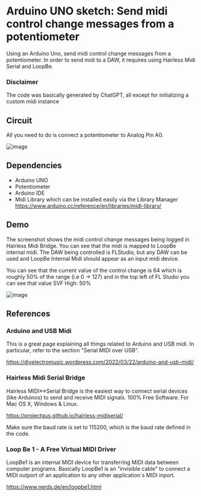 # Arduino UNO sketch: Send midi control change messages from a potentiometer
Using an Arduino Uno, send midi control change messages from a potentiometer.  In order to send midi to a DAW, it requires using Hairless Midi Serial and LoopBe.

### Disclaimer
The code was basically generated by ChatGPT, all except for initializing a custom midi instance

## Circuit
All you need to do is connect a potentiometer to Analog Pin A0.

![image](https://github.com/richardnheck/sketch_midi_send_ctrl_change_from_potentiometer/assets/33075140/dd479303-e8b8-4bf1-b008-b4f9059d617a)

## Dependencies
- Arduino UNO
- Potentiometer
- Arduino IDE
- Midi Library which can be installed easily via the Library Manager https://www.arduino.cc/reference/en/libraries/midi-library/

## Demo
The screenshot shows the midi control change messages being logged in Hairless Midi Bridge.  You can see that the midi is mapped to LoopBe internal midi.  The DAW being controlled is FLStudio, but any DAW can be used and LoopBe Internal Midi should appear as an input midi device.

You can see that the current value of the control change is 64 which is roughly 50% of the range (i.e 0 -> 127) and in the top left of FL Studio you can see that value SVF High: 50%

![image](https://github.com/richardnheck/sketch_midi_send_ctrl_change_from_potentiometer/assets/33075140/0f1bab19-fc6e-4283-8b23-b92a698f8dd3)


## References
### Arduino and USB Midi
This is a great page explaining all things related to Arduino and USB midi. In particular, refer to the section "Serial MIDI over USB". 

https://diyelectromusic.wordpress.com/2022/03/22/arduino-and-usb-midi/

### Hairless Midi Serial Bridge
Hairless MIDI<->Serial Bridge is the easiest way to connect serial devices (like Arduinos) to send and receive MIDI signals. 100% Free Software. For Mac OS X, Windows & Linux.

https://projectgus.github.io/hairless-midiserial/

Make sure the baud rate is set to 115200, which is the baud rate defined in the code.

### Loop Be 1 - A Free Virtual MIDI Driver

LoopBe1 is an internal MIDI device for transferring MIDI data between computer programs. Basically LoopBe1 is an "invisible cable" to connect a MIDI outport of an application to any other application´s MIDI inport.

https://www.nerds.de/en/loopbe1.html

